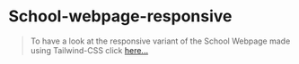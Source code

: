 # School-webpage-responsive

> To have a look at the responsive variant of the School Webpage made using Tailwind-CSS click [here...](https://compute-school-webpage-responsive.netlify.app/)

